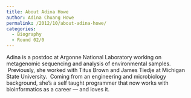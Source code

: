 ```yaml
---
title: About Adina Howe
author: Adina Chuang Howe
permalink: /2012/10/about-adina-howe/
categories:
  - Biography
  - Round 02/0
---
```

Adina is a postdoc at Argonne National Laboratory working on metagenomic sequencing and analysis of environmental samples.  Previously, she worked with Titus Brown and James Tiedje at Michigan State University.  Coming from an engineering and microbiology background, she&#8217;s a self taught programmer that now works with bioinformatics as a career &#8212; and loves it.

&nbsp;

&nbsp;

&nbsp;

&nbsp;
